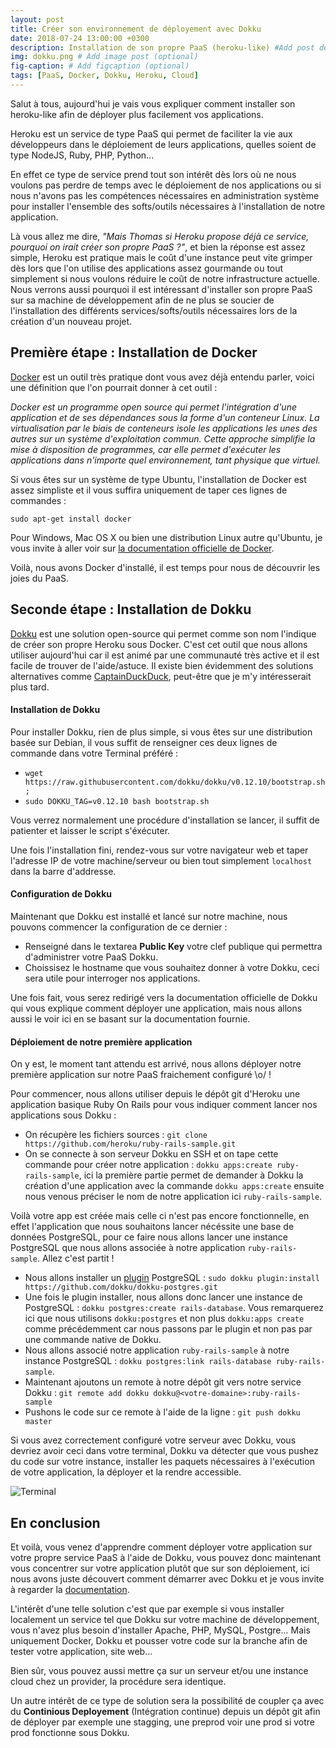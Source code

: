 ```yaml
---
layout: post
title: Créer son environnement de déployement avec Dokku 
date: 2018-07-24 13:00:00 +0300
description: Installation de son propre PaaS (heroku-like) #Add post description (optional)
img: dokku.png # Add image post (optional)
fig-caption: # Add figcaption (optional)
tags: [PaaS, Docker, Dokku, Heroku, Cloud]
---
```

Salut à tous, aujourd'hui je vais vous expliquer comment installer son heroku-like afin de déployer plus facilement vos applications. 

Heroku est un service de type PaaS qui permet de faciliter la vie aux développeurs dans le déploiement de leurs applications, quelles soient de type NodeJS, Ruby, PHP, Python... 

En effet ce type de service prend tout son intérêt dès lors où ne nous voulons pas perdre de temps avec le déploiement de nos applications ou si nous n'avons pas les compétences nécessaires en administration système pour installer l'ensemble des softs/outils nécessaires à l'installation de notre application. 

Là vous allez me dire, *"Mais Thomas si Heroku propose déjà ce service, pourquoi on irait créer son propre PaaS ?"*, et bien la réponse est assez simple, Heroku est pratique mais le coût d'une instance peut vite grimper dès lors que l'on utilise des applications assez gourmande ou tout simplement si nous voulons réduire le coût de notre infrastructure actuelle. Nous verrons aussi pourquoi il est intéressant d'installer son propre PaaS sur sa machine de développement afin de ne plus se soucier de l'installation des différents services/softs/outils nécessaires lors de la création d'un nouveau projet. 

## Première étape : Installation de Docker ##

[Docker](https://www.docker.com/ "Docker") est un outil très pratique dont vous avez déjà entendu parler, voici une définition que l'on pourrait donner à cet outil : 

*Docker est un programme open source qui permet l'intégration d'une application et de ses dépendances sous la forme d'un conteneur Linux.
La virtualisation par le biais de conteneurs isole les applications les unes des autres sur un système d'exploitation commun. Cette approche simplifie la mise à disposition de programmes, car elle permet d'exécuter les applications dans n'importe quel environnement, tant physique que virtuel.*

Si vous êtes sur un système de type Ubuntu, l'installation de Docker est assez simpliste et il vous suffira uniquement de taper ces lignes de commandes :

`sudo apt-get install docker`

Pour Windows, Mac OS X ou bien une distribution Linux autre qu'Ubuntu, je vous invite à aller voir sur [la documentation officielle de Docker](https://docs.docker.com/ "Documentation Docker"). 

Voilà, nous avons Docker d'installé, il est temps pour nous de découvrir les joies du PaaS. 

## Seconde étape : Installation de Dokku ##

[Dokku](http://dokku.viewdocs.io/dokku/ "Dokku") est une solution open-source qui permet comme son nom l'indique de créer son propre Heroku sous Docker. C'est cet outil que nous allons utiliser aujourd'hui car il est animé par une communauté très active et il est facile de trouver de l'aide/astuce. Il existe bien évidemment des solutions alternatives comme [CaptainDuckDuck](https://captainduckduck.com/ "CaptainDuckDuck"), peut-être que je m'y intéresserait plus tard. 

#### Installation de Dokku ####


Pour installer Dokku, rien de plus simple, si vous êtes sur une distribution basée sur Debian, il vous suffit de renseigner ces deux lignes de commande dans votre Terminal préféré : 

* `wget https://raw.githubusercontent.com/dokku/dokku/v0.12.10/bootstrap.sh;`
* `sudo DOKKU_TAG=v0.12.10 bash bootstrap.sh`

Vous verrez normalement une procédure d'installation se lancer, il suffit de patienter et laisser le script s'éxécuter.

Une fois l'installation fini, rendez-vous sur votre navigateur web et taper l'adresse IP de votre machine/serveur ou bien tout simplement `localhost` dans la barre d'addresse.

#### Configuration de Dokku ####

Maintenant que Dokku est installé et lancé sur notre machine, nous pouvons commencer la configuration de ce dernier : 

* Renseigné dans le textarea **Public Key** votre clef publique qui permettra d'administrer votre PaaS Dokku. 
* Choissisez le hostname que vous souhaitez donner à votre Dokku, ceci sera utile pour interroger nos applications. 

Une fois fait, vous serez redirigé vers la documentation officielle de Dokku qui vous explique comment déployer une application, mais nous allons aussi le voir ici en se basant sur la documentation fournie. 

#### Déploiement de notre première application  

On y est, le moment tant attendu est arrivé, nous allons déployer notre première application sur notre PaaS fraichement configuré \o/ ! 

Pour commencer, nous allons utiliser depuis le dépôt git d'Heroku une application basique Ruby On Rails pour vous indiquer comment lancer nos applications sous Dokku : 

* On récupère les fichiers sources : `git clone https://github.com/heroku/ruby-rails-sample.git`
* On se connecte à son serveur Dokku en SSH et on tape cette commande pour créer notre application : `dokku apps:create ruby-rails-sample`, ici la première partie permet de demander à Dokku la création d'une application avec la commande `dokku apps:create` ensuite nous venous préciser le nom de notre application ici `ruby-rails-sample`. 

Voilà votre app est créée mais celle ci n'est pas encore fonctionnelle, en effet l'application que nous souhaitons lancer nécéssite une base de données PostgreSQL, pour ce faire nous allons lancer une instance PostgreSQL que nous allons associée à notre application `ruby-rails-sample`. Allez c'est partit ! 

* Nous allons installer un [plugin](http://dokku.viewdocs.io/dokku/community/plugins/#official-plugins-beta "Plugins Dokku") PostgreSQL : `sudo dokku plugin:install https://github.com/dokku/dokku-postgres.git`
* Une fois le plugin installer, nous allons donc lancer une instance de PostgreSQL : `dokku postgres:create rails-database`. Vous remarquerez ici que nous utilisons `dokku:postgres` et non plus `dokku:apps create` comme précédemment car nous passons par le plugin et non pas par une commande native de Dokku. 
* Nous allons associé notre application `ruby-rails-sample` à notre instance PostgreSQL : `dokku postgres:link rails-database ruby-rails-sample`. 
* Maintenant ajoutons un remote à notre dépôt git vers notre service Dokku : `git remote add dokku dokku@<votre-domaine>:ruby-rails-sample`
* Pushons le code sur ce remote à l'aide de la ligne : `git push dokku master`


Si vous avez correctement configuré votre serveur avec Dokku, vous devriez avoir ceci dans votre terminal, Dokku va détecter que vous pushez du code sur votre instance, installer les paquets nécessaires à l'exécution de votre application, la déployer et la rendre accessible. 

![Terminal]({{site.baseurl}}/assets/img/resultDokku.png)

## En conclusion ##

Et voilà, vous venez d'apprendre comment déployer votre application sur votre propre service PaaS à l'aide de Dokku, vous pouvez donc maintenant vous concentrer sur votre application plutôt que sur son déploiement, ici nous avons juste découvert comment démarrer avec Dokku et je vous invite à regarder la [documentation](http://dokku.viewdocs.io/dokku/getting-started/installation/ "Documentation Dokku"). 

L'intérêt d'une telle solution c'est que par exemple si vous installer localement un service tel que Dokku sur votre machine de développement, vous n'avez plus besoin d'installer Apache, PHP, MySQL, Postgre... Mais uniquement Docker, Dokku et pousser votre code sur la branche afin de tester votre application, site web... 

Bien sûr, vous pouvez aussi mettre ça sur un serveur et/ou une instance cloud chez un provider, la procédure sera identique. 

Un autre intérêt de ce type de solution sera la possibilité de coupler ça avec du **Continious Deployement** (Intégration continue) depuis un dépôt git afin de déployer par exemple une stagging, une preprod voir une prod si votre prod fonctionne sous Dokku. 



 








 




